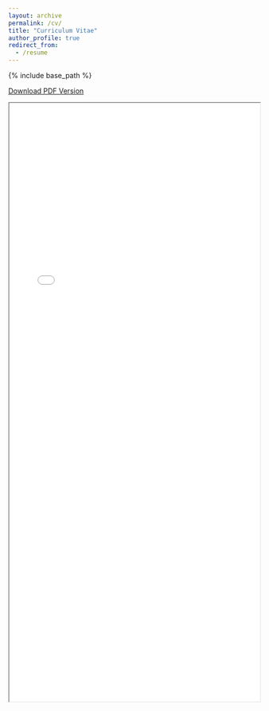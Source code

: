 ```yaml
---
layout: archive
permalink: /cv/
title: "Curriculum Vitae"
author_profile: true
redirect_from:
  - /resume
---
```


{% include base_path %}


[Download PDF Version](/assets/CV-ZhaoyiWang.pdf)

<iframe src="/assets/CV-ZhaoyiWang.pdf" width="100%" height="1200px">

